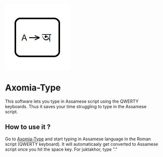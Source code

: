  ![Logo](./static/logo.png )
 # Axomia-Type
This software lets you type in Assamese script using the QWERTY keyboards. Thus it saves your time struggling to type in the Assamese script.

## How to use it ?

Go to [Axomia-Type](https://debaxom.github.io/axomia-type) and start typing in Assamese language in the Roman script (QWERTY keyboard). It will automaticaaly get converted to Assamese script once you hit the space key. For juktakhor, type "." 